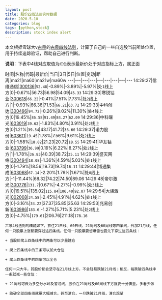 ```yaml
---
layout: post
title: 股价四线法则实时数据
date: 2020-5-10
categories: blog
tags: [python,stock]
description: stock index alert
---
```



本文根据雪球大v[古泉](https://xueqiu.com/u/7148646888)的[古泉四线法则](https://xueqiu.com/7148646888/130498192)，计算了自己的一些自选股当前所处位置，用于持续追踪验证，帮助自己进行判断。

**说明**：下表中4线对应取值为`红色`表示最新价处于对应指标上方，属正面

时间|名称|代码|最新价|当日|3日|5日|位置|变动|距离|ma21|ma60|ma21w|ma60w
---|---|---|---|---|---|---|---|---
14:29:27|信维通信|[300136](https://xueqiu.com/S/SZ300136)|`52.48`|-0.89%|-3.89%|-5.97%|处`1`线上方|0|-0.67%|56.73|56.98|54.09|`45.33`
14:29:30|寒锐钴业|[300618](https://xueqiu.com/S/SZ300618)|`66.22`|-0.41%|7.51%|7.73%|处`2`线上方|1|-0.93%|66.36|71.53|`66.21`|`63.72`
14:29:33|中科创达|[300496](https://xueqiu.com/S/SZ300496)|`94.72`|-0.26%|9.02%|11.30%|处`4`线上方|0|19.45%|`86.58`|`91.49`|`84.27`|`62.09`
14:29:36|中科曙光|[603019](https://xueqiu.com/S/SH603019)|`39.62`|-1.83%|4.80%|3.91%|处`2`线上方|0|1.21%|`39.54`|43.17|41.72|`33.60`
14:29:37|诺力股份|[603611](https://xueqiu.com/S/SH603611)|`19.45`|1.78%|7.56%|9.61%|处`2`线上方|0|-1.58%|`18.82`|21.23|20.72|`18.55`
14:29:41|华友钴业|[603799](https://xueqiu.com/S/SH603799)|`36.99`|0.19%|6.22%|8.27%|处`2`线上方|1|-1.78%|`36.83`|40.39|38.72|`35.11`
14:29:39|盛天网络|[300494](https://xueqiu.com/S/SZ300494)|`18.08`|-1.36%|4.59%|5.03%|处`1`线上方|0|-1.79%|18.56|19.73|19.74|`16.11`
14:29:44|博通集成|[603068](https://xueqiu.com/S/SH603068)|`67.14`|-2.20%|1.76%|1.67%|处`0`线上方|-1|-11.44%|68.32|74.22|74.50|89.06
14:29:48|帝尔激光|[300776](https://xueqiu.com/S/SZ300776)|`131.7`|0.67%|-4.27%|-0.99%|处`3`线上方|0|19.51%|135.02|`115.84`|`106.40`|`92.07`
14:29:54|大族激光|[002008](https://xueqiu.com/S/SZ002008)|`34.58`|-2.45%|4.91%|4.62%|处`1`线上方|0|-3.16%|`34.22`|37.37|35.85|35.63
14:29:53|兆易创新|[603986](https://xueqiu.com/S/SH603986)|`183.6`|-1.27%|5.71%|5.23%|处`2`线上方|0|-4.75%|`179.61`|206.76|211.18|`178.16`

```
古泉4线法则的精髓如下。抓住21日线、60日线、21周线及60周线等四条线，外加21月线，任何一只股票上涨都要穿过这四条线，任何一只股票要想爆雷也要先下穿过这四条线：

+ 当股价爬上四条线中的两条可以少量建仓

+ 爬上四条线中的三条可以加大仓位

+ 爬上四条线中的四条可以全仓

任何一只大牛，其股价都会坚守在21月线上方，不会轻易跌破21月线；相反，每跌破四条线中一条就减一些仓位：

+ 21周线可做为多空分水岭及警戒线，股价在21周线及60周线下方就要十分慎重，多看少做

+ 跌破全部四条线就要大幅减仓，甚至清仓，一旦跌破21月线，清仓观望
```